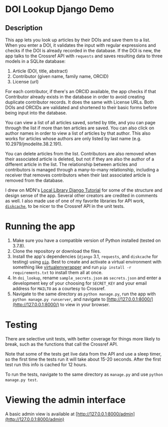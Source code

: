 # DOI Lookup Django Demo

## Description
This app lets you look up articles by their DOIs and save them to a list. When you enter a DOI, it validates the input with regular expressions and checks if the DOI is already recorded in the database. If the DOI is new, the app talks to the Crossref API with `requests` and saves resulting data to three models in a SQLite database:

1. Article (DOI, title, abstract)
2. Contributor (given name, family name, ORCID)
3. License (url)

For each contributor, if there's an ORCID available, the app checks if that Contributor already exists in the database in order to avoid creating duplicate contributor records. It does the same with License URLs. Both DOIs and ORCIDs are validated and shortened to their basic forms before being input into the database.

You can view a list of all articles saved, sorted by title, and you can page through the list if more than ten articles are saved. You can also click on author names in order to view a list of articles by that author. This also works for articles whose authors are only listed by last name (e.g. 10.2979/jmodelite.38.2.191).

You can delete articles from the list. Contributors are also removed when their associated article is deleted, but not if they are also the author of a different article in the list. The relationship between articles and contributors is managed through a many-to-many relationship, including a receiver that removes contributors when their last associated article is removed from the database.

I drew on MDN's [Local Library Django Tutorial](https://developer.mozilla.org/en-US/docs/Learn/Server-side/Django) for some of the structure and design sense of the app. Several other creators are credited in comments as well. I also made use of one of my favorite libraries for API work, [`diskcache`](https://pypi.org/project/diskcache/), to be nicer to the Crossref API in the unit tests.

# Running the app
1. Make sure you have a compatible version of Python installed (tested on 3.7.8).
2. Clone the repository or download the files.
3. Install the app's dependencies (`django` 3.1, `requests`, and `diskcache` for testing) using [`pip`](https://pip.pypa.io/en/stable/). Best to create and activate a virtual environment with something like [virtualenvwrapper](https://virtualenvwrapper.readthedocs.io/) and run `pip install -r requirements.txt` to install them all at once.
4. In `doi_lookup`, rename `sample_secrets.json` as `secrets.json` and enter a development key of your choosing for `SECRET_KEY` and your email address for `MAILTO` as a courtesy to Crossref.
5. Navigate to the same directory as `python manage.py`, run the app with `python manage.py runserver`, and navigate to [http://127.0.0.1:8000/](http://127.0.0.1:8000/) to view in your browser.

# Testing
There are selective unit tests, with better coverage for things more likely to break, such as the functions that call the Crossref API.

Note that some of the tests get live data from the API and use a sleep timer, so the first time the tests run it will take about 15-20 seconds. After the first test run this info is cached for 12 hours.

To run the tests, navigate to the same directory as `manage.py` and use `python manage.py test`.

# Viewing the admin interface
A basic admin view is available at [http://127.0.0.1:8000/admin](http://127.0.0.1:8000/admin)
